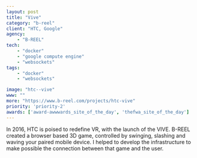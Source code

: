 ```yaml
---
layout: post
title: "Vive"
category: "b-reel"
client: "HTC, Google"
agency:
    - "B-REEL"
tech:
    - "docker"
    - "google compute engine"
    - "websockets"
tags:
    - "docker"
    - "websockets"

image: "htc--vive"
www: ""
more: "https://www.b-reel.com/projects/htc-vive"
priority: 'priority-2'
awards: ['award-awwwards_site_of_the_day', 'thefwa_site_of_the_day']
---
```


In 2016, HTC is poised to redefine VR, with the launch of the VIVE. B-REEL created a browser based 3D game, controlled by swinging, slashing and waving your paired mobile device. I helped to develop the infrastructure to make possible the connection between that game and the user.
